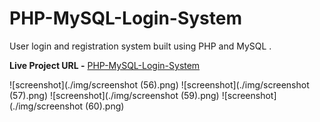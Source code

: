 # PHP-MySQL-Login-System
User login and registration system built using PHP and MySQL .

**Live Project URL -** [PHP-MySQL-Login-System]()

![screenshot](./img/screenshot (56).png)
![screenshot](./img/screenshot (57).png)
![screenshot](./img/screenshot (59).png)
![screenshot](./img/screenshot (60).png)

